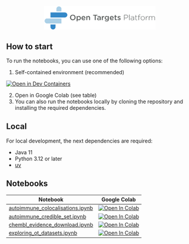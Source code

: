 <p align="center">
    <img src="assets/platform_logo.png" alt="Open Targets Platform Logo" width="300"/>
</p>

## How to start

To run the notebooks, you can use one of the following options:

1. Self-contained environment (recommended)

[![Open in Dev Containers](https://img.shields.io/static/v1?label=Dev%20Containers&message=Open&color=blue)](https://vscode.dev/redirect?url=vscode://ms-vscode-remote.remote-containers/cloneInVolume?url=https://github.com/opentargets/notebooks)

2. Open in Google Colab (see table)
3. You can also run the notebooks locally by cloning the repository and installing the required dependencies.

## Local

For local development, the next dependencies are required:

- Java 11
- Python 3.12 or later
- [uv](https://docs.astral.sh/uv/)

## Notebooks

| Notebook                                                                       | Google Colab                                                                                                                                                                                      |
| ------------------------------------------------------------------------------ | ------------------------------------------------------------------------------------------------------------------------------------------------------------------------------------------------- |
| [autoimmune_colocalisations.ipynb](notebooks/autoimmune_colocalisations.ipynb) | [![Open In Colab](https://colab.research.google.com/assets/colab-badge.svg)](https://colab.research.google.com/github/opentargets/notebooks/blob/main/notebooks/autoimmune_colocalisations.ipynb) |
| [autoimmune_credible_set.ipynb](notebooks/autoimmune_credible_set.ipynb)       | [![Open In Colab](https://colab.research.google.com/assets/colab-badge.svg)](https://colab.research.google.com/github/opentargets/notebooks/blob/main/notebooks/autoimmune_credible_set.ipynb)    |
| [chembl_evidence_download.ipynb](notebooks/chembl_evidence_download.ipynb)   | [![Open In Colab](https://colab.research.google.com/assets/colab-badge.svg)](https://colab.research.google.com/github/opentargets/notebooks/blob/main/notebooks/chembl_evidence_download.ipynb)    |
| [exploring_ot_datasets.ipynb](notebooks/exploring_ot_datasets.ipynb)           | [![Open In Colab](https://colab.research.google.com/assets/colab-badge.svg)](https://colab.research.google.com/github/opentargets/notebooks/blob/main/notebooks/exploring_ot_datasets.ipynb)      |
